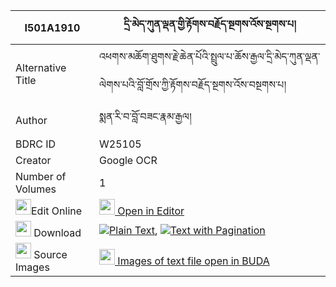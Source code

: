 |I501A1910|དྲི་མེད་ཀུན་ལྡན་གྱི་རྟོགས་བརྗོད་སྔགས་འོས་སྔགས་པ། 
| --- | --- 
|Alternative Title |འཕགས་མཆོག་ཐུགས་རྗེ་ཆེན་པོའི་སྤྲུལ་པ་ཆོས་རྒྱལ་དྲི་མེད་ཀུན་ལྡན་ལེགས་པའི་བློ་གྲོས་ཀྱི་རྟོགས་བརྗོད་སྔགས་འོས་བསྔགས་པ།
|Author| སྨན་རི་བ་བློ་བཟང་རྣམ་རྒྱལ།
|BDRC ID | W25105
|Creator | Google OCR
|Number of Volumes| 1
|<img width="25" src="https://img.icons8.com/color/25/000000/edit-property.png">Edit Online| [<img width="25" src="https://avatars.githubusercontent.com/u/45091458?s=200&v=4"> Open in Editor](http://editor.openpecha.org/I501A1910)
|<img width="25" src="https://img.icons8.com/fluent/48/000000/download-2.png"/>  Download | [![](https://img.icons8.com/color/20/000000/txt.png)Plain Text](https://github.com/Openpecha/I501A1910/releases/download/v1/drime_kunden_gyi_tokjo_ngak_o__plain_I501A1910.zip), [![](https://img.icons8.com/color/20/000000/txt.png)Text with Pagination](https://github.com/Openpecha/I501A1910/releases/download/v1/drime_kunden_gyi_tokjo_ngak_o__pages_I501A1910.zip)
|<img width="25" src="https://img.icons8.com/plasticine/100/000000/pictures-folder.png"/>  Source Images | [<img width="25" src="https://library.bdrc.io/icons/BUDA-small.svg"> Images of text file open in BUDA](https://library.bdrc.io/show/bdr:W25105)